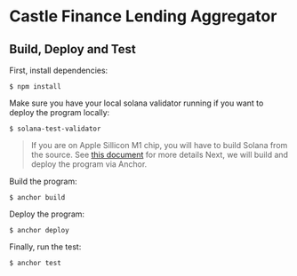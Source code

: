 # Castle Finance Lending Aggregator

## Build, Deploy and Test

First, install dependencies:

```
$ npm install
```

Make sure you have your local solana validator running if you want to deploy the program locally:

```
$ solana-test-validator
```

> If you are on Apple Sillicon M1 chip, you will have to build Solana from the source. See [this document](https://docs.solana.com/cli/install-solana-cli-tools#build-from-source) for more details
> Next, we will build and deploy the program via Anchor.

Build the program:

```
$ anchor build
```

Deploy the program:

```
$ anchor deploy
```

Finally, run the test:

```
$ anchor test
```
